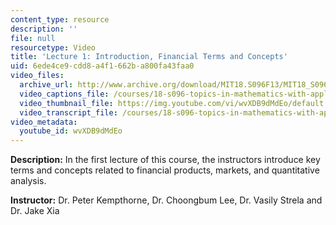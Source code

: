```yaml
---
content_type: resource
description: ''
file: null
resourcetype: Video
title: 'Lecture 1: Introduction, Financial Terms and Concepts'
uid: 6ede4ce9-cdd8-a4f1-662b-a800fa43faa0
video_files:
  archive_url: http://www.archive.org/download/MIT18.S096F13/MIT18_S096F13_lec01_300k.mp4
  video_captions_file: /courses/18-s096-topics-in-mathematics-with-applications-in-finance-fall-2013/259db961e75e533bb82fd35b8af5f8af_wvXDB9dMdEo.vtt
  video_thumbnail_file: https://img.youtube.com/vi/wvXDB9dMdEo/default.jpg
  video_transcript_file: /courses/18-s096-topics-in-mathematics-with-applications-in-finance-fall-2013/172d154dd82133659dbf36bc4d3981ed_wvXDB9dMdEo.pdf
video_metadata:
  youtube_id: wvXDB9dMdEo
---
```


**Description:** In the first lecture of this course, the instructors introduce key terms and concepts related to financial products, markets, and quantitative analysis.

**Instructor:** Dr. Peter Kempthorne, Dr. Choongbum Lee, Dr. Vasily Strela and Dr. Jake Xia